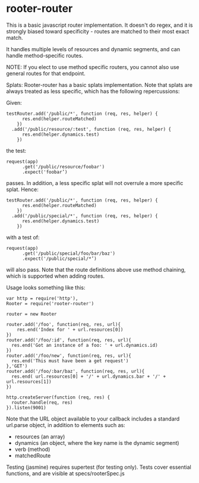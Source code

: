 # rooter-router

This is a basic javascript router implementation. It doesn't do regex, and it is strongly biased toward specificity - routes are matched to their most exact match.

It handles multiple levels of resources and dynamic segments, and can handle method-specific routes.

NOTE: If you elect to use method specific routers, you cannot also use general routes for that endpoint.

Splats: Rooter-router has a basic splats implementation. Note that splats are always treated as less specific, which has the following repercussions:

Given:
```
testRouter.add('/public/*', function (req, res, helper) {
      res.end(helper.routeMatched)
    })
  .add('/public/resource/:test', function (req, res, helper) {
      res.end(helper.dynamics.test)
    })
```

the test:

```
request(app)
      .get('/public/resource/foobar')
      .expect('foobar’)
```

passes. In addition, a less specific splat will not overrule a more specific splat. Hence:

```
testRouter.add('/public/*', function (req, res, helper) {
      res.end(helper.routeMatched)
    })
  .add('/public/special/*', function (req, res, helper) {
      res.end(helper.dynamics.test)
    })
```
with a test of:
```
request(app)
      .get('/public/special/foo/bar/baz')
      .expect('/public/special/*’)
```
will also pass. Note that the route definitions above use method chaining, which is supported when adding routes.

Usage looks something like this:

```
var http = require('http'),
Rooter = require('rooter-router')

router = new Rooter

router.add('/foo', function(req, res, url){
    res.end('Index for ' + url.resources[0])
})
router.add('/foo/:id', function(req, res, url){
  res.end('Got an instance of a foo: ' + url.dynamics.id)
})
router.add('/foo/new', function(req, res, url){
  res.end('This must have been a get request')
},'GET')
router.add('/foo/:bar/baz', function(req, res, url){
  res.end( url.resources[0] + '/' + url.dynamics.bar + '/' + url.resources[1])
})

http.createServer(function (req, res) {
  router.handle(req, res)
}).listen(9001)
```

Note that the URL object available to your callback includes a standard url.parse object, in addition to elements such as:
* resources (an array)
* dynamics (an object, where the key name is the dynamic segment)
* verb (method)
* matchedRoute

Testing (jasmine) requires supertest (for testing only). Tests cover essential functions, and are visible at specs/rooterSpec.js
